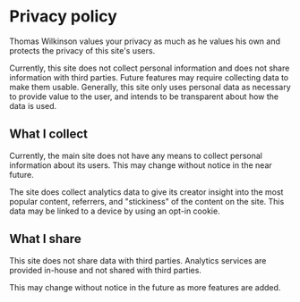 # Privacy policy

Thomas Wilkinson values your privacy as much as he values his own and
protects the privacy of this site's users.

Currently, this site does not collect personal information and does not share
information with third parties. Future features may require collecting data to
make them usable. Generally, this site only uses personal data as necessary to
provide value to the user, and intends to be transparent about how the data is
used.

## What I collect

Currently, the main site does not have any means to collect personal information
about its users. This may change without notice in the near future.

The site does collect analytics data to give its creator insight into the most
popular content, referrers, and "stickiness" of the content on the site. This
data may be linked to a device by using an opt-in cookie.

## What I share

This site does not share data with third parties. Analytics services are
provided in-house and not shared with third parties.

This may change without notice in the future as more features are added.
